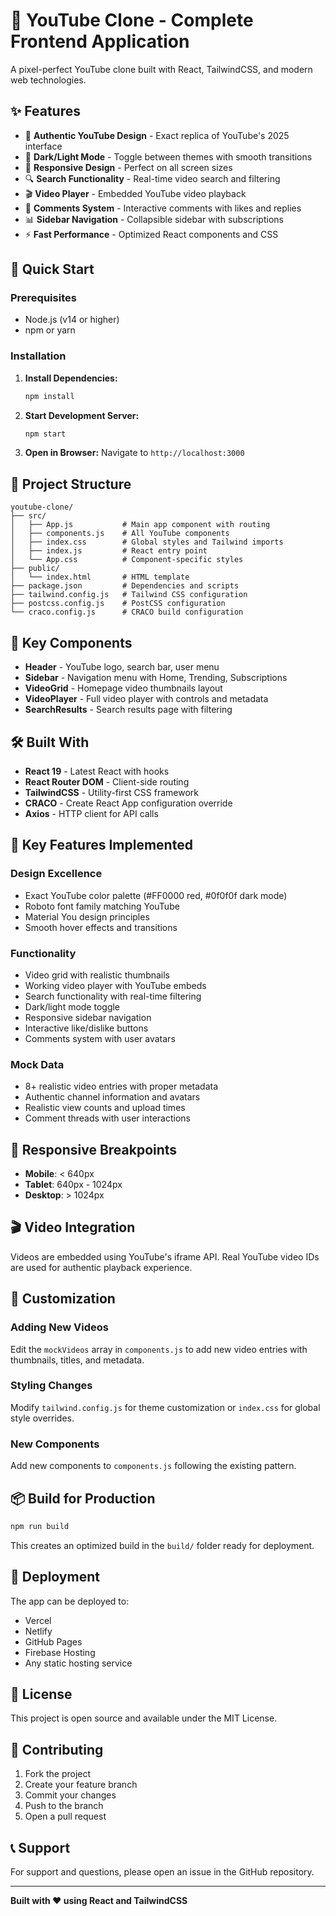 # 🎥 YouTube Clone - Complete Frontend Application

A pixel-perfect YouTube clone built with React, TailwindCSS, and modern web technologies.

## ✨ Features

- 🎯 **Authentic YouTube Design** - Exact replica of YouTube's 2025 interface
- 🌙 **Dark/Light Mode** - Toggle between themes with smooth transitions
- 📱 **Responsive Design** - Perfect on all screen sizes
- 🔍 **Search Functionality** - Real-time video search and filtering
- 🎬 **Video Player** - Embedded YouTube video playback
- 💬 **Comments System** - Interactive comments with likes and replies
- 📊 **Sidebar Navigation** - Collapsible sidebar with subscriptions
- ⚡ **Fast Performance** - Optimized React components and CSS

## 🚀 Quick Start

### Prerequisites
- Node.js (v14 or higher)
- npm or yarn

### Installation

1. **Install Dependencies:**
   ```bash
   npm install
   ```

2. **Start Development Server:**
   ```bash
   npm start
   ```

3. **Open in Browser:**
   Navigate to `http://localhost:3000`

## 📁 Project Structure

```
youtube-clone/
├── src/
│   ├── App.js           # Main app component with routing
│   ├── components.js    # All YouTube components
│   ├── index.css        # Global styles and Tailwind imports
│   ├── index.js         # React entry point
│   └── App.css          # Component-specific styles
├── public/
│   └── index.html       # HTML template
├── package.json         # Dependencies and scripts
├── tailwind.config.js   # Tailwind CSS configuration
├── postcss.config.js    # PostCSS configuration
└── craco.config.js      # CRACO build configuration
```

## 🎨 Key Components

- **Header** - YouTube logo, search bar, user menu
- **Sidebar** - Navigation menu with Home, Trending, Subscriptions
- **VideoGrid** - Homepage video thumbnails layout
- **VideoPlayer** - Full video player with controls and metadata
- **SearchResults** - Search results page with filtering

## 🛠️ Built With

- **React 19** - Latest React with hooks
- **React Router DOM** - Client-side routing
- **TailwindCSS** - Utility-first CSS framework
- **CRACO** - Create React App configuration override
- **Axios** - HTTP client for API calls

## 🎯 Key Features Implemented

### Design Excellence
- Exact YouTube color palette (#FF0000 red, #0f0f0f dark mode)
- Roboto font family matching YouTube
- Material You design principles
- Smooth hover effects and transitions

### Functionality
- Video grid with realistic thumbnails
- Working video player with YouTube embeds
- Search functionality with real-time filtering
- Dark/light mode toggle
- Responsive sidebar navigation
- Interactive like/dislike buttons
- Comments system with user avatars

### Mock Data
- 8+ realistic video entries with proper metadata
- Authentic channel information and avatars
- Realistic view counts and upload times
- Comment threads with user interactions

## 📱 Responsive Breakpoints

- **Mobile**: < 640px
- **Tablet**: 640px - 1024px  
- **Desktop**: > 1024px

## 🎬 Video Integration

Videos are embedded using YouTube's iframe API. Real YouTube video IDs are used for authentic playback experience.

## 🌟 Customization

### Adding New Videos
Edit the `mockVideos` array in `components.js` to add new video entries with thumbnails, titles, and metadata.

### Styling Changes
Modify `tailwind.config.js` for theme customization or `index.css` for global style overrides.

### New Components
Add new components to `components.js` following the existing pattern.

## 📦 Build for Production

```bash
npm run build
```

This creates an optimized build in the `build/` folder ready for deployment.

## 🚀 Deployment

The app can be deployed to:
- Vercel
- Netlify  
- GitHub Pages
- Firebase Hosting
- Any static hosting service

## 📄 License

This project is open source and available under the MIT License.

## 🤝 Contributing

1. Fork the project
2. Create your feature branch
3. Commit your changes
4. Push to the branch
5. Open a pull request

## 📞 Support

For support and questions, please open an issue in the GitHub repository.

---

**Built with ❤️ using React and TailwindCSS**